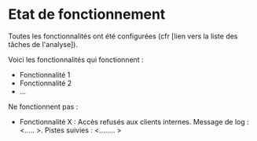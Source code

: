 # Etat de fonctionnement

Toutes les fonctionnalités ont été configurées (cfr [lien vers la liste des tâches de l'analyse]). 

Voici les fonctionnalités qui fonctionnent : 

- Fonctionnalité 1
- Fonctionnalité 2
- ... 

Ne fonctionnent pas : 

- Fonctionnalité X : Accès refusés aux clients internes.  Message de log : <..... >.  Pistes suivies : <........ >
